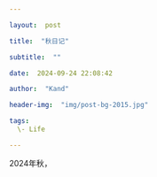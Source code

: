 ```yaml
---

layout:  post

title:  "秋日记"

subtitle:  ""

date:  2024-09-24 22:08:42

author:  "Kand"

header-img:  "img/post-bg-2015.jpg"

tags:
  \- Life

---
```




2024年秋，
